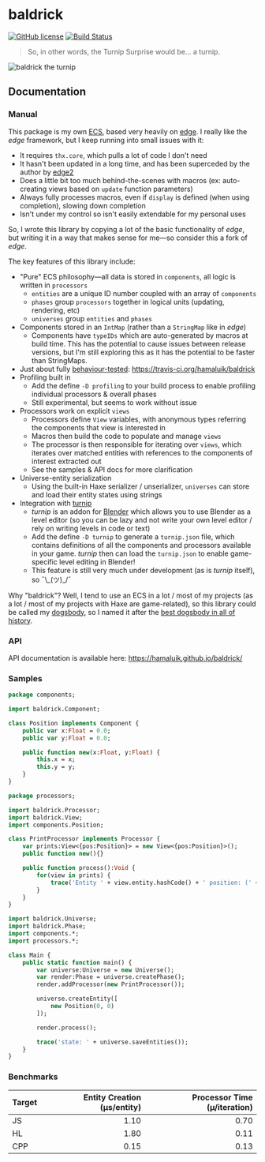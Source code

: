 # baldrick
[![GitHub license](https://img.shields.io/badge/license-Apache%202-blue.svg?style=flat-square)](https://raw.githubusercontent.com/hamaluik/baldrick/master/LICENSE) [![Build Status](https://img.shields.io/travis/hamaluik/baldrick.svg?style=flat-square)](https://travis-ci.org/hamaluik/baldrick)

> So, in other words, the Turnip Surprise would be… a turnip.

![baldrick the turnip](https://i.imgur.com/Zo6jWUd.gif)

## Documentation

### Manual

This package is my own [ECS](http://gameprogrammingpatterns.com/component.html), based very heavily on [edge](https://github.com/fponticelli/edge). I really like the _edge_ framework, but I keep running into small issues with it:

* It requires `thx.core`, which pulls a lot of code I don't need
* It hasn't been updated in a long time, and has been superceded by the author by [edge2](https://github.com/fponticelli/edge2)
* Does a little bit too much behind-the-scenes with macros (ex: auto-creating views based on `update` function parameters)
* Always fully processes macros, even if `display` is defined (when using completion), slowing down completion
* Isn't under my control so isn't easily extendable for my personal uses

So, I wrote this library by copying a lot of the basic functionality of _edge_, but writing it in a way that makes sense for me—so consider this a fork of _edge_.

The key features of this library include:

* "Pure" ECS philosophy—all data is stored in `components`, all logic is written in `processors`
  * `entities` are a unique ID number coupled with an array of `components`
  * `phases` group `processors` together in logical units (updating, rendering, etc)
  * `universes` group `entities` and `phases`
* Components stored in an `IntMap` (rather than a `StringMap` like in _edge_)
  * Components have `typeIDs` which are auto-generated by macros at build time. This has the potential to cause issues between release versions, but I'm still exploring this as it has the potential to be faster than StringMaps.
* Just about fully [behaviour-tested](https://en.wikipedia.org/wiki/Behavior-driven_development): https://travis-ci.org/hamaluik/baldrick
* Profiling built in
  * Add the define `-D profiling` to your build process to enable profiling individual processors & overall phases
  * Still experimental, but seems to work without issue
* Processors work on explicit `views`
  * Processors define `View` variables, with anonymous types referring the components that view is interested in
  * Macros then build the code to populate and manage `views`
  * The processor is then responsible for iterating over `views`, which iterates over matched entities with references to the components of interest extracted out
  * See the samples & API docs for more clarification
* Universe-entity serialization
  * Using the built-in Haxe serializer / unserializer, `universes` can store and load their entity states using strings
* Integration with [turnip](https://github.com/hamaluik/turnip)
  * _turnip_ is an addon for [Blender](https://www.blender.org/) which allows you to use Blender as a level editor (so you can be lazy and not write your own level editor / rely on writing levels in code or text)
  * Add the define `-D turnip` to generate a `turnip.json` file, which contains definitions of all the components and processors available in your game. _turnip_ then can load the `turnip.json` to enable game-specific level editing in Blender!
  * This feature is still very much under development (as is _turnip_ itself), so ¯\\\_(ツ)\_/¯

Why "baldrick"? Well, I tend to use an ECS in a lot / most of my projects (as a lot / most of my projects with Haxe are game-related), so this library could be called my [dogsbody](https://en.wikipedia.org/wiki/Dogsbody), so I named it after the [best dogsbody in all of history](https://en.wikipedia.org/wiki/Baldrick).

### API

API documentation is available here: https://hamaluik.github.io/baldrick/

### Samples

```haxe
package components;

import baldrick.Component;

class Position implements Component {
    public var x:Float = 0.0;
    public var y:Float = 0.0;

    public function new(x:Float, y:Float) {
        this.x = x;
        this.y = y;
    }
}
```

```haxe
package processors;

import baldrick.Processor;
import baldrick.View;
import components.Position;

class PrintProcessor implements Processor {
    var prints:View<{pos:Position}> = new View<{pos:Position}>();
    public function new(){}

    public function process():Void {
        for(view in prints) {
            trace('Entity ' + view.entity.hashCode() + ' position: (' + view.data.pos.x + ', ' + view.data.pos.y + ')');
        }
    }
}
```

```haxe
import baldrick.Universe;
import baldrick.Phase;
import components.*;
import processors.*;

class Main {
    public static function main() {
        var universe:Universe = new Universe();
        var render:Phase = universe.createPhase();
        render.addProcessor(new PrintProcessor());

        universe.createEntity([
            new Position(0, 0)
        ]);

        render.process();

        trace('state: ' + universe.saveEntities());
    }
}
```

### Benchmarks

| Target | Entity Creation (µs/entity) | Processor Time (µ/iteration) |
|--------|----------------------------:|-----------------------------:|
| JS     |                        1.10 |                         0.70 |
| HL     |                        1.80 |                         0.11 |
| CPP    |                        0.15 |                         0.13 |
